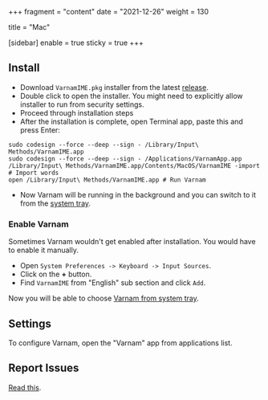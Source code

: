 +++
fragment = "content"
date = "2021-12-26"
weight = 130

title = "Mac"

[sidebar]
  enable = true
  sticky = true
+++

## Install

* Download `VarnamIME.pkg` installer from the latest [release](https://github.com/varnamproject/varnam-macOS/releases).
* Double click to open the installer. You might need to explicitly allow installer to run from security settings.
* Proceed through installation steps
* After the installation is complete, open Terminal app, paste this and press Enter:
```
sudo codesign --force --deep --sign - /Library/Input\ Methods/VarnamIME.app
sudo codesign --force --deep --sign - /Applications/VarnamApp.app
/Library/Input\ Methods/VarnamIME.app/Contents/MacOS/VarnamIME -import # Import words
open /Library/Input\ Methods/VarnamIME.app # Run Varnam
```
* Now Varnam will be running in the background and you can switch to it from the [system tray](https://apple.stackexchange.com/questions/135370/how-can-i-set-up-a-keyboard-shortcut-for-switching-input-source).

### Enable Varnam

Sometimes Varnam wouldn't get enabled after installation. You would have to enable it manually.

* Open `System Preferences -> Keyboard -> Input Sources`.
* Click on the **+** button.
* Find `VarnamIME` from "English" sub section and click `Add`.

Now you will be able to choose [Varnam from system tray](https://apple.stackexchange.com/questions/135370/how-can-i-set-up-a-keyboard-shortcut-for-switching-input-source).

## Settings

To configure Varnam, open the "Varnam" app from applications list.

## Report Issues

[Read this](/docs/faq/#where-can-i-file-issues-or-get-help-).
